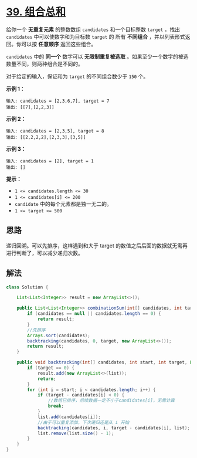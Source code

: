 # [39. 组合总和](https://leetcode.cn/problems/combination-sum/)

给你一个 **无重复元素** 的整数数组 `candidates` 和一个目标整数 `target` ，找出 `candidates` 中可以使数字和为目标数 `target` 的 所有 **不同组合** ，并以列表形式返回。你可以按 **任意顺序** 返回这些组合。

`candidates` 中的 **同一个** 数字可以 **无限制重复被选取** 。如果至少一个数字的被选数量不同，则两种组合是不同的。 

对于给定的输入，保证和为 `target` 的不同组合数少于 `150` 个。

**示例 1：**

```
输入: candidates = [2,3,6,7], target = 7
输出: [[7],[2,2,3]]
```

**示例 2：**

```
输入: candidates = [2,3,5], target = 8
输出: [[2,2,2,2],[2,3,3],[3,5]]
```

**示例 3：**

```
输入: candidates = [2], target = 1
输出: []
```

**提示：**

- `1 <= candidates.length <= 30`
- `1 <= candidates[i] <= 200`
- `candidate` 中的每个元素都是独一无二的。
- `1 <= target <= 500`

## 思路

递归回溯。可以先排序，这样遇到和大于 target 的数值之后后面的数据就无需再进行判断了，可以减少递归次数。

## 解法

```java
class Solution {

    List<List<Integer>> result = new ArrayList<>();

    public List<List<Integer>> combinationSum(int[] candidates, int target) {
        if (candidates == null || candidates.length == 0) {
            return result;
        }
        //先排序
        Arrays.sort(candidates);
        backtracking(candidates, 0, target, new ArrayList<>());
        return result;
    }

    public void backtracking(int[] candidates, int start, int target, List<Integer> list) {
        if (target == 0) {
            result.add(new ArrayList<>(list));
            return;
        }
        for (int i = start; i < candidates.length; i++) {
            if (target - candidates[i] < 0) {
                //数组已排序，后续数据一定不小于candidates[i]，无需计算
                break;
            }
            list.add(candidates[i]);
            //由于可以重复添加，下次递归还是从 i 开始
            backtracking(candidates, i, target - candidates[i], list);
            list.remove(list.size() - 1);
        }
    }
}
```

